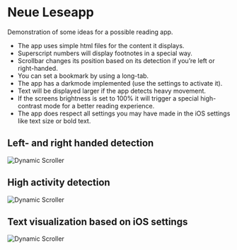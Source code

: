 # Neue Leseapp
Demonstration of some ideas for a possible reading app.

* The app uses simple html files for the content it displays. 
* Superscript numbers will display footnotes in a special way. 
* Scrollbar changes its position based on its detection if you’re left or right-handed. 
* You can set a bookmark by using a long-tab. 
* The app has a darkmode implemented (use the settings to activate it). 
* Text will be displayed larger if the app detects heavy movement. 
* If the screens brightness is set to 100% it will trigger a special high-contrast mode for a better reading experience. 
* The app does respect all settings you may have made in the iOS settings like text size or bold text.

## Left- and right handed detection
![Dynamic Scroller](https://github.com/ixeau/NeueLeseapp/blob/master/demo-dynamic-scroller.gif)

## High activity detection
![Dynamic Scroller](https://github.com/ixeau/NeueLeseapp/blob/master/demo-high-activity.gif)

## Text visualization based on iOS settings
![Dynamic Scroller](https://github.com/ixeau/NeueLeseapp/blob/master/demo-dynamic-text.gif)
